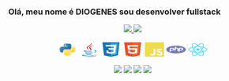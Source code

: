 <html>
<script>
h2 span{
  position: relative;
  color: rgba(255,255,255,0.0);
  animation: displayText 9s infinite;
  animation-delay: calc(-3s * var(--i));
}

@keyframes displayText{
  0% {
    display: inline-block;
  }
  33.33%, 100% {
    display: none;
  }
}

h2 span::before {
  content: attr(data-text);
  position: absolute;
  top: 0;
  left: 0;
  width: 100%;
  color: #5e34c0;
  overflow: hidden;
  border-right: 4px solid #5e43c0;
  filter: drop-shadow(0 0 5px #5e34c0) drop-shadow(0 0 25px #5e34c0);
  animation: animate 3s linear infinite;
}

@keyframes animate{
  0%, 10%, 100% {
    width: 0;
  }
  70%, 90% {
    width: 100%;
  }
}
</script>


### Olá, meu nome é DIOGENES sou desenvolver fullstack
<div align="center">
<a href="https://github.com/DiogenesPaulista">
  <img height="150em" src="https://github-readme-stats.vercel.app/api?username=DiogenesPaulista&theme=transparent&show_icons=true&hide_border=false&show_owner=true"/>
  <img height="150em" src="https://github-readme-stats.vercel.app/api/top-langs/?username=DiogenesPaulista&theme=transparent&hide_border=false&&layout=compact"/>
</a>
</div>
<div align="center" valign="top"><br>
  <img align="center" alt="Python" height="30" width="40" src="https://raw.githubusercontent.com/devicons/devicon/master/icons/python/python-original.svg">
  <img align="center" alt="Java" height="30" width="40" src="https://raw.githubusercontent.com/devicons/devicon/master/icons/java/java-original.svg">
  <img align="center" alt="css" height="30" width="40" src="https://raw.githubusercontent.com/devicons/devicon/master/icons/css3/css3-original.svg"> 
  <img align="center" alt="html" height="30" width="40" src="https://raw.githubusercontent.com/devicons/devicon/master/icons/html5/html5-original.svg"> 
  <img align="center" alt="js" height="30" width="40" src="https://raw.githubusercontent.com/devicons/devicon/master/icons/javascript/javascript-plain.svg">
  <img align="center" alt="js" height="30" width="40" src="https://raw.githubusercontent.com/devicons/devicon/master/icons/php/php-plain.svg">
  <img align="center" alt="js" height="30" width="40" src="https://raw.githubusercontent.com/devicons/devicon/master/icons/react/react-original.svg"> 
</div><br>



<div align="center">
  <a href="https://www.instagram.com/diogenespaulista/" target="_blank"><img src="https://img.shields.io/badge/-Instagram-%23E4405F?style=for-the-badge&logo=instagram&logoColor=white" target="_blank"></a>
  <a href="https://www.linkedin.com/in/diogenesrosapaulista/" target="_blank"><img src="https://img.shields.io/badge/-LinkedIn-%230077B5?style=for-the-badge&logo=linkedin&logoColor=white" target="_blank"></a>
  <a href="https://www.discord.gg/diogenes6227" target="_blank"><img src="https://img.shields.io/badge/Discord-7289DA?style=for-the-badge&logo=discord&logoColor=white" target="_blank"></a>
  <a href="mailto:diogenes.paulista@gmail.com"><img src="https://img.shields.io/badge/-Gmail-%23333?style=for-the-badge&logo=gmail&logoColor=white" target="_blank"></a>
</div>
</html>
 <!-- <![Snake animation](https://github.com/DiogenesPaulista/DiogenesPaulista/blob/output/github-contribution-grid-snake.svg) -->
